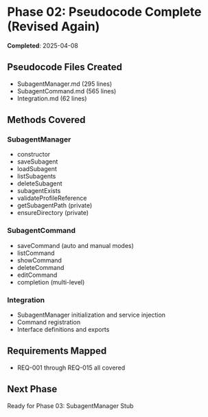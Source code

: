# Phase 02: Pseudocode Complete (Revised Again)

**Completed**: 2025-04-08

## Pseudocode Files Created
- SubagentManager.md (295 lines)
- SubagentCommand.md (565 lines)
- Integration.md (62 lines)

## Methods Covered
### SubagentManager
- constructor
- saveSubagent
- loadSubagent
- listSubagents
- deleteSubagent
- subagentExists
- validateProfileReference
- getSubagentPath (private)
- ensureDirectory (private)

### SubagentCommand
- saveCommand (auto and manual modes)
- listCommand
- showCommand
- deleteCommand
- editCommand
- completion (multi-level)

### Integration
- SubagentManager initialization and service injection
- Command registration
- Interface definitions and exports

## Requirements Mapped
- REQ-001 through REQ-015 all covered

## Next Phase
Ready for Phase 03: SubagentManager Stub